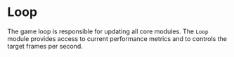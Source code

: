 # Loop

The game loop is responsible for updating all core modules.
The `Loop` module provides access to current performance metrics and to controls the target frames per second.